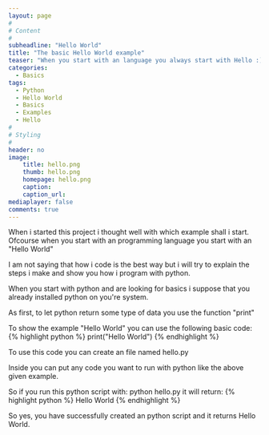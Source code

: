 ```yaml
---
layout: page
#
# Content
#
subheadline: "Hello World"
title: "The basic Hello World example"
teaser: "When you start with an language you always start with Hello :)"
categories:
  - Basics
tags:
  - Python
  - Hello World
  - Basics
  - Examples
  - Hello
#
# Styling
#
header: no
image:
    title: hello.png
    thumb: hello.png
    homepage: hello.png
    caption: 
    caption_url: 
mediaplayer: false
comments: true
---
```


When i started this project i thought well with which example shall i start. 
Ofcourse when you start with an programming language you start with an "Hello World"

I am not saying that how i code is the best way but i will try to explain the steps i make and show you how i program with python. 

When you start with python and are looking for basics i suppose that you already installed python on you're system. 

As first, to let python return some type of data you use the function "print"

To show the example "Hello World" you can use the following basic code:
{% highlight python %}
print("Hello World")
{% endhighlight %}

To use this code you can create an file named hello.py 

Inside you can put any code you want to run with python like the above given example. 

So if you run this python script with: python hello.py it will return:
{% highlight python %}
Hello World
{% endhighlight %}

So yes, you have successfully created an python script and it returns Hello World. 

